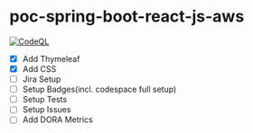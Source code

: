 # poc-spring-boot-react-js-aws

[![CodeQL](https://github.com/d4rkr0n1n/poc-spring-boot-react-js-aws/actions/workflows/codeql.yml/badge.svg)](https://github.com/d4rkr0n1n/poc-spring-boot-react-js-aws/actions/workflows/codeql.yml)

- [x] Add Thymeleaf
- [X] Add CSS
- [ ] Jira Setup
- [ ] Setup Badges(incl. codespace full setup)
- [ ] Setup Tests
- [ ] Setup Issues
- [ ] Add DORA Metrics
